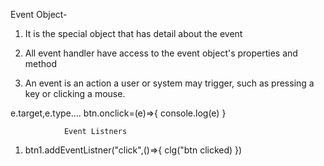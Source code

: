 Event Object-

1. It is the special object that has detail about the event
2. All event handler have access to the event object's properties and method

3. An event is an action a user or system may trigger, such as pressing a key or clicking a mouse.

e.target,e.type....
btn.onclick=(e)=>{
console.log(e)
}

                Event Listners

1.  btn1.addEventListner("click",()=>{
    clg("btn clicked)
    })
